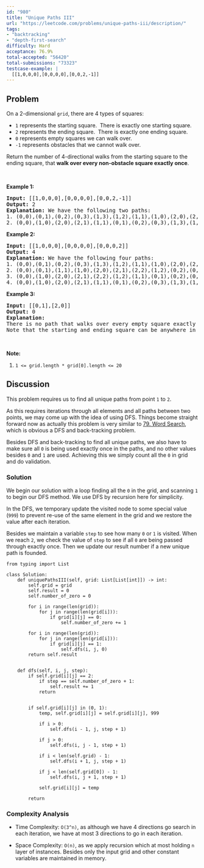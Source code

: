 ```yaml
---
id: "980"
title: "Unique Paths III"
url: "https://leetcode.com/problems/unique-paths-iii/description/"
tags:
- "backtracking"
- "depth-first-search"
difficulty: Hard
acceptance: 76.9%
total-accepted: "56420"
total-submissions: "73323"
testcase-example: |
  [[1,0,0,0],[0,0,0,0],[0,0,2,-1]]
---
```


## Problem

<p>On a 2-dimensional&nbsp;<code>grid</code>, there are 4 types of squares:</p>

<ul>
	<li><code>1</code> represents the starting square.&nbsp; There is exactly one starting square.</li>
	<li><code>2</code> represents the ending square.&nbsp; There is exactly one ending square.</li>
	<li><code>0</code> represents empty squares we can walk over.</li>
	<li><code>-1</code> represents obstacles that we cannot walk over.</li>
</ul>

<p>Return the number of 4-directional walks&nbsp;from the starting square to the ending square, that <strong>walk over every non-obstacle square&nbsp;exactly once</strong>.</p>

<p>&nbsp;</p>

<div>
<p><strong>Example 1:</strong></p>

<pre>
<strong>Input: </strong><span id="example-input-1-1">[[1,0,0,0],[0,0,0,0],[0,0,2,-1]]</span>
<strong>Output: </strong><span id="example-output-1">2</span>
<strong>Explanation: </strong>We have the following two paths: 
1. (0,0),(0,1),(0,2),(0,3),(1,3),(1,2),(1,1),(1,0),(2,0),(2,1),(2,2)
2. (0,0),(1,0),(2,0),(2,1),(1,1),(0,1),(0,2),(0,3),(1,3),(1,2),(2,2)</pre>

<div>
<p><strong>Example 2:</strong></p>

<pre>
<strong>Input: </strong><span id="example-input-2-1">[[1,0,0,0],[0,0,0,0],[0,0,0,2]]</span>
<strong>Output: </strong><span id="example-output-2">4</span>
<strong>Explanation: </strong>We have the following four paths: 
1. (0,0),(0,1),(0,2),(0,3),(1,3),(1,2),(1,1),(1,0),(2,0),(2,1),(2,2),(2,3)
2. (0,0),(0,1),(1,1),(1,0),(2,0),(2,1),(2,2),(1,2),(0,2),(0,3),(1,3),(2,3)
3. (0,0),(1,0),(2,0),(2,1),(2,2),(1,2),(1,1),(0,1),(0,2),(0,3),(1,3),(2,3)
4. (0,0),(1,0),(2,0),(2,1),(1,1),(0,1),(0,2),(0,3),(1,3),(1,2),(2,2),(2,3)</pre>

<div>
<p><strong>Example 3:</strong></p>

<pre>
<strong>Input: </strong><span id="example-input-3-1">[[0,1],[2,0]]</span>
<strong>Output: </strong><span id="example-output-3">0</span>
<strong>Explanation: </strong>
There is no path that walks over every empty square exactly once.
Note that the starting and ending square can be anywhere in the grid.
</pre>
</div>
</div>
</div>

<p>&nbsp;</p>

<p><strong>Note:</strong></p>

<ol>
	<li><code>1 &lt;= grid.length * grid[0].length &lt;= 20</code></li>
</ol>

## Discussion

This problem requires us to find all unique paths from point `1` to `2`.

As this requires iterations through all elements and all paths between two
points, we may come up with the idea of using DFS. Things become straight
forward now as actually this problem is very similar to
[79. Word Search](../79_word-search), which is obvious a DFS and back-tracking
problem.

Besides DFS and back-tracking to find all unique paths, we also have to make
sure all `0` is being used exactly once in the paths, and no other values
besides `0` and `1` are used. Achieving this we simply count all the `0` in grid
and do validation.

### Solution

We begin our solution with a loop finding all the `0` in the grid, and scanning
`1` to begin our DFS method. We use DFS by recursion here for simplicity.

In the DFS, we temporary update the visited node to some special value (`999`)
to prevent re-use of the same element in the grid and we restore the value after
each iteration.

Besides we maintain a variable `step` to see how many `0` or `1` is visited.
When we reach `2`, we check the value of `step` to see if all `0`
are being passed through exactly once. Then we update our result number if
a new unique path is founded.

```py3
from typing import List

class Solution:
    def uniquePathsIII(self, grid: List[List[int]]) -> int:
        self.grid = grid
        self.result = 0
        self.number_of_zero = 0

        for i in range(len(grid)):
            for j in range(len(grid[i])):
                if grid[i][j] == 0:
                    self.number_of_zero += 1

        for i in range(len(grid)):
            for j in range(len(grid[i])):
                if grid[i][j] == 1:
                    self.dfs(i, j, 0)
        return self.result


    def dfs(self, i, j, step):
        if self.grid[i][j] == 2:
            if step == self.number_of_zero + 1:
                self.result += 1
            return


        if self.grid[i][j] in (0, 1):
            temp, self.grid[i][j] = self.grid[i][j], 999

            if i > 0:
                self.dfs(i - 1, j, step + 1)

            if j > 0:
                self.dfs(i, j - 1, step + 1)

            if i < len(self.grid) - 1:
                self.dfs(i + 1, j, step + 1)

            if j < len(self.grid[0]) - 1:
                self.dfs(i, j + 1, step + 1)

            self.grid[i][j] = temp

        return
```

### Complexity Analysis

- Time Complexity: `O(3^n)`, as although we have 4 directions go search in each
  iteration, we have at most 3 directions to go in each iteration.

- Space Complexity: `O(n)`, as we apply recursion which at most holding `n`
  layer of instances. Besides only the input grid and other constant variables
  are maintained in memory.
